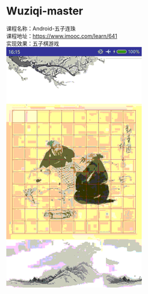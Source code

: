 # Wuziqi-master
课程名称：Android-五子连珠</br>
课程地址：https://www.imooc.com/learn/641</br>
实现效果：五子棋游戏</br>
![Image text](https://github.com/ChouBaoDxs/MyResources/blob/master/image/Android_Study/慕课网/Wuziqi-master.gif)